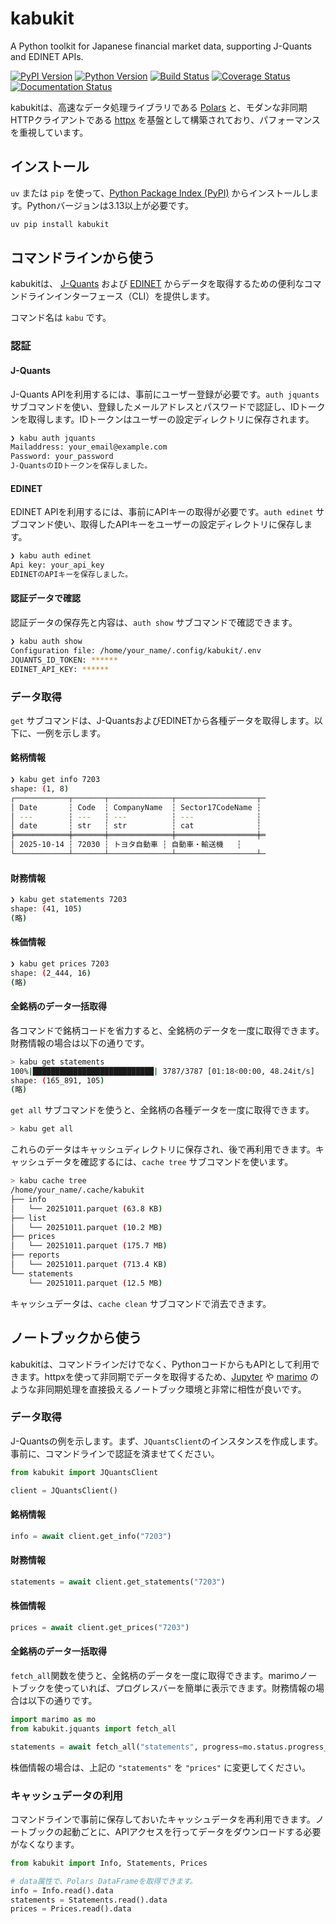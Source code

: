 # kabukit

A Python toolkit for Japanese financial market data, supporting J-Quants and EDINET APIs.

[![PyPI Version][pypi-v-image]][pypi-v-link]
[![Python Version][python-v-image]][python-v-link]
[![Build Status][GHAction-image]][GHAction-link]
[![Coverage Status][codecov-image]][codecov-link]
[![Documentation Status][docs-image]][docs-link]

kabukitは、高速なデータ処理ライブラリである [Polars](https://pola.rs/) と、モダンな非同期HTTPクライアントである [httpx](https://www.python-httpx.org/) を基盤として構築されており、パフォーマンスを重視しています。

## インストール

`uv` または `pip` を使って、[Python Package Index (PyPI)](https://pypi.org/) からインストールします。Pythonバージョンは3.13以上が必要です。

```bash
uv pip install kabukit
```

## コマンドラインから使う

kabukitは、 [J-Quants](https://jpx-jquants.com/) および [EDINET](https://disclosure2.edinet-fsa.go.jp/) からデータを取得するための便利なコマンドラインインターフェース（CLI）を提供します。

コマンド名は `kabu` です。

### 認証

#### J-Quants

J-Quants APIを利用するには、事前にユーザー登録が必要です。`auth jquants` サブコマンドを使い、登録したメールアドレスとパスワードで認証し、IDトークンを取得します。IDトークンはユーザーの設定ディレクトリに保存されます。

```bash
❯ kabu auth jquants
Mailaddress: your_email@example.com
Password: your_password
J-QuantsのIDトークンを保存しました。
```

#### EDINET

EDINET APIを利用するには、事前にAPIキーの取得が必要です。`auth edinet` サブコマンド使い、取得したAPIキーをユーザーの設定ディレクトリに保存します。

```bash
❯ kabu auth edinet
Api key: your_api_key
EDINETのAPIキーを保存しました。
```

#### 認証データで確認

認証データの保存先と内容は、`auth show` サブコマンドで確認できます。

```bash
❯ kabu auth show
Configuration file: /home/your_name/.config/kabukit/.env
JQUANTS_ID_TOKEN: ******
EDINET_API_KEY: ******
```

### データ取得

`get` サブコマンドは、J-QuantsおよびEDINETから各種データを取得します。以下に、一例を示します。

#### 銘柄情報

```bash
❯ kabu get info 7203
shape: (1, 8)
┌────────────┬───────┬──────────────┬──────────────────┬─
│ Date       ┆ Code  ┆ CompanyName  ┆ Sector17CodeName ┆
│ ---        ┆ ---   ┆ ---          ┆ ---              ┆
│ date       ┆ str   ┆ str          ┆ cat              ┆
╞════════════╪═══════╪══════════════╪══════════════════╪═
│ 2025-10-14 ┆ 72030 ┆ トヨタ自動車 ┆ 自動車・輸送機   ┆
└────────────┴───────┴──────────────┴──────────────────┴─
```

#### 財務情報

```bash
❯ kabu get statements 7203
shape: (41, 105)
(略)
```

#### 株価情報

```bash
❯ kabu get prices 7203
shape: (2_444, 16)
(略)
```

#### 全銘柄のデータ一括取得

各コマンドで銘柄コードを省力すると、全銘柄のデータを一度に取得できます。財務情報の場合は以下の通りです。

```bash
> kabu get statements
100%|███████████████████████████| 3787/3787 [01:18<00:00, 48.24it/s]
shape: (165_891, 105)
(略)
```

`get all` サブコマンドを使うと、全銘柄の各種データを一度に取得できます。

```bash
> kabu get all
```

これらのデータはキャッシュディレクトリに保存され、後で再利用できます。キャッシュデータを確認するには、`cache tree` サブコマンドを使います。

```bash
> kabu cache tree
/home/your_name/.cache/kabukit
├── info
│   └── 20251011.parquet (63.8 KB)
├── list
│   └── 20251011.parquet (10.2 MB)
├── prices
│   └── 20251011.parquet (175.7 MB)
├── reports
│   └── 20251011.parquet (713.4 KB)
└── statements
    └── 20251011.parquet (12.5 MB)
```

キャッシュデータは、`cache clean` サブコマンドで消去できます。

## ノートブックから使う

kabukitは、コマンドラインだけでなく、PythonコードからもAPIとして利用できます。httpxを使って非同期でデータを取得するため、[Jupyter](https://jupyter.org/) や [marimo](https://marimo.io/) のような非同期処理を直接扱えるノートブック環境と非常に相性が良いです。

### データ取得

J-Quantsの例を示します。まず、`JQuantsClient`のインスタンスを作成します。事前に、コマンドラインで認証を済ませてください。

```python
from kabukit import JQuantsClient

client = JQuantsClient()
```

#### 銘柄情報

```python
info = await client.get_info("7203")
```

#### 財務情報

```python
statements = await client.get_statements("7203")
```

#### 株価情報

```python
prices = await client.get_prices("7203")
```

#### 全銘柄のデータ一括取得

`fetch_all`関数を使うと、全銘柄のデータを一度に取得できます。marimoノートブックを使っていれば、プログレスバーを簡単に表示できます。財務情報の場合は以下の通りです。

```python
import marimo as mo
from kabukit.jquants import fetch_all

statements = await fetch_all("statements", progress=mo.status.progress_bar)
```

株価情報の場合は、上記の `"statements"` を `"prices"` に変更してください。

### キャッシュデータの利用

コマンドラインで事前に保存しておいたキャッシュデータを再利用できます。ノートブックの起動ごとに、APIアクセスを行ってデータをダウンロードする必要がなくなります。

```python
from kabukit import Info, Statements, Prices

# data属性で、Polars DataFrameを取得できます。
info = Info.read().data
statements = Statements.read().data
prices = Prices.read().data
```

<!-- Badges -->

[pypi-v-image]: https://img.shields.io/pypi/v/kabukit.svg
[pypi-v-link]: https://pypi.org/project/kabukit/
[python-v-image]: https://img.shields.io/pypi/pyversions/kabukit.svg
[python-v-link]: https://pypi.org/project/kabukit
[GHAction-image]: https://github.com/daizutabi/kabukit/actions/workflows/ci.yaml/badge.svg?branch=main&event=push
[GHAction-link]: https://github.com/daizutabi/kabukit/actions?query=event%3Apush+branch%3Amain
[codecov-image]: https://codecov.io/github/daizutabi/kabukit/graph/badge.svg?token=Yu6lAdVVnd
[codecov-link]: https://codecov.io/github/daizutabi/kabukit?branch=main
[docs-image]: https://img.shields.io/badge/docs-latest-blue.svg
[docs-link]: https://daizutabi.github.io/kabukit/
